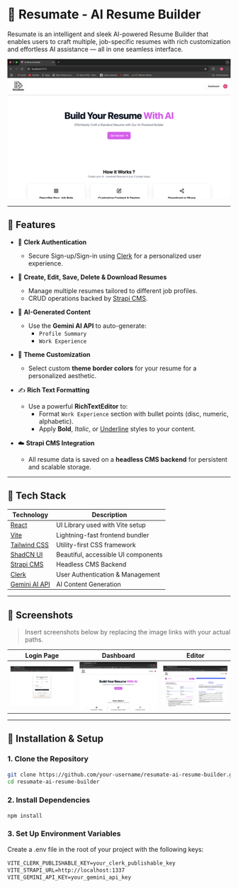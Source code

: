 # 📝 Resumate - AI Resume Builder

Resumate is an intelligent and sleek AI-powered Resume Builder that enables users to craft multiple, job-specific resumes with rich customization and effortless AI assistance — all in one seamless interface.

![Project Banner](./img1.png) <!-- You can replace this with your banner image -->

---

## 🚀 Features

- 🔐 **Clerk Authentication**
  - Secure Sign-up/Sign-in using [Clerk](https://clerk.dev/) for a personalized user experience.

- 📄 **Create, Edit, Save, Delete & Download Resumes**
  - Manage multiple resumes tailored to different job profiles.
  - CRUD operations backed by [Strapi CMS](https://strapi.io/).

- 🧠 **AI-Generated Content**
  - Use the **Gemini AI API** to auto-generate:
    - `Profile Summary`
    - `Work Experience`

- 🎨 **Theme Customization**
  - Select custom **theme border colors** for your resume for a personalized aesthetic.

- ✍️ **Rich Text Formatting**
  - Use a powerful **RichTextEditor** to:
    - Format `Work Experience` section with bullet points (disc, numeric, alphabetic).
    - Apply **Bold**, *Italic*, or <u>Underline</u> styles to your content.

- ☁️ **Strapi CMS Integration**
  - All resume data is saved on a **headless CMS backend** for persistent and scalable storage.

---

## 🧰 Tech Stack

| Technology     | Description                          |
|----------------|--------------------------------------|
| [React](https://reactjs.org/)       | UI Library used with Vite setup     |
| [Vite](https://vitejs.dev/)         | Lightning-fast frontend bundler     |
| [Tailwind CSS](https://tailwindcss.com/) | Utility-first CSS framework         |
| [ShadCN UI](https://ui.shadcn.dev/) | Beautiful, accessible UI components |
| [Strapi CMS](https://strapi.io/)    | Headless CMS Backend                |
| [Clerk](https://clerk.dev/)         | User Authentication & Management    |
| [Gemini AI API](https://ai.google.dev/) | AI Content Generation               |

---

## 📸 Screenshots

> Insert screenshots below by replacing the image links with your actual paths.

| Login Page | Dashboard | Editor |
|------------|-----------|--------|
| ![Login](./img12.png) | ![Dashboard](./img1.png) | ![Editor](./img7.png) |

---

## 🔧 Installation & Setup

### 1. Clone the Repository

```bash
git clone https://github.com/your-username/resumate-ai-resume-builder.git
cd resumate-ai-resume-builder
```

### 2. Install Dependencies

```bash
npm install
```

### 3. Set Up Environment Variables
Create a .env file in the root of your project with the following keys:

    VITE_CLERK_PUBLISHABLE_KEY=your_clerk_publishable_key
    VITE_STRAPI_URL=http://localhost:1337
    VITE_GEMINI_API_KEY=your_gemini_api_key



